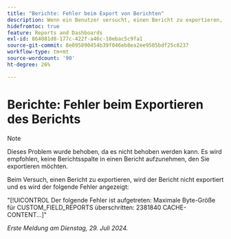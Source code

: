 ```yaml
---
title: "Berichte: Fehler beim Export von Berichten"
description: Wenn ein Benutzer versucht, einen Bericht zu exportieren, wird der Bericht nicht exportiert und dem Benutzer wird ein Fehler angezeigt.
hidefromtoc: true
feature: Reports and Dashboards
exl-id: 864081d8-177c-422f-a46c-10ebac5c9fa1
source-git-commit: 8e095890454b39f046eb8ea2ee9505bdf25c8237
workflow-type: tm+mt
source-wordcount: '90'
ht-degree: 26%

---
```


# Berichte: Fehler beim Exportieren des Berichts

>[!NOTE]
>
>Dieses Problem wurde behoben, da es nicht behoben werden kann. Es wird empfohlen, keine Berichtsspalte in einen Bericht aufzunehmen, den Sie exportieren möchten.

Beim Versuch, einen Bericht zu exportieren, wird der Bericht nicht exportiert und es wird der folgende Fehler angezeigt:

&quot;[!UICONTROL Der folgende Fehler ist aufgetreten: Maximale Byte-Größe für CUSTOM_FIELD_REPORTS überschritten: 2381840 CACHE-CONTENT...]&quot;

_Erste Meldung am Dienstag, 29. Juli 2024._
